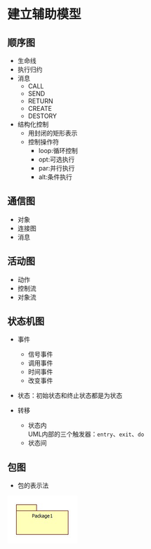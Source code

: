 # 建立辅助模型

## 顺序图

- 生命线
- 执行归约
- 消息
  - CALL
  - SEND
  - RETURN
  - CREATE
  - DESTORY
- 结构化控制
  - 用封闭的矩形表示
  - 控制操作符
    - loop:循环控制
    - opt:可选执行
    - par:并行执行
    - alt:条件执行

## 通信图

- 对象
- 连接图
- 消息

## 活动图

- 动作
- 控制流
- 对象流

## 状态机图

- 事件
  - 信号事件
  - 调用事件
  - 时间事件
  - 改变事件
- 状态：初始状态和终止状态都是为状态

- 转移
  - 状态内  
    UML内部的三个触发器：`entry`、`exit`、`do`
  - 状态间

## 包图

- 包的表示法

![package](package.jpg)
